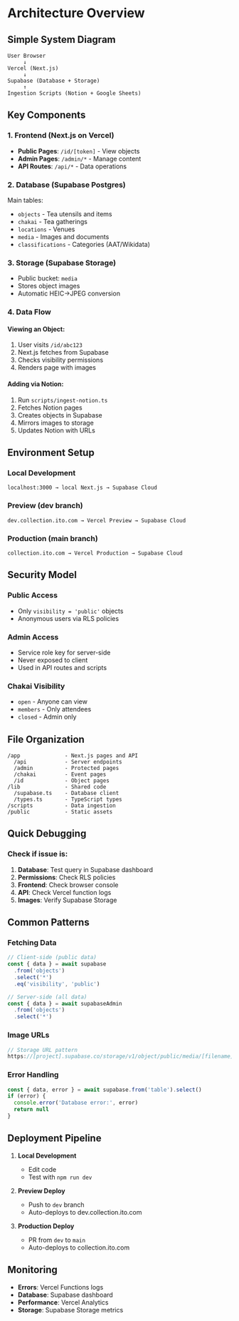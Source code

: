 # Architecture Overview

## Simple System Diagram

```
User Browser
     ↓
Vercel (Next.js)
     ↓
Supabase (Database + Storage)
     ↑
Ingestion Scripts (Notion + Google Sheets)
```

## Key Components

### 1. Frontend (Next.js on Vercel)
- **Public Pages**: `/id/[token]` - View objects
- **Admin Pages**: `/admin/*` - Manage content
- **API Routes**: `/api/*` - Data operations

### 2. Database (Supabase Postgres)
Main tables:
- `objects` - Tea utensils and items
- `chakai` - Tea gatherings
- `locations` - Venues
- `media` - Images and documents
- `classifications` - Categories (AAT/Wikidata)

### 3. Storage (Supabase Storage)
- Public bucket: `media`
- Stores object images
- Automatic HEIC→JPEG conversion

### 4. Data Flow

#### Viewing an Object:
1. User visits `/id/abc123`
2. Next.js fetches from Supabase
3. Checks visibility permissions
4. Renders page with images

#### Adding via Notion:
1. Run `scripts/ingest-notion.ts`
2. Fetches Notion pages
3. Creates objects in Supabase
4. Mirrors images to storage
5. Updates Notion with URLs

## Environment Setup

### Local Development
```
localhost:3000 → local Next.js → Supabase Cloud
```

### Preview (dev branch)
```
dev.collection.ito.com → Vercel Preview → Supabase Cloud
```

### Production (main branch)
```
collection.ito.com → Vercel Production → Supabase Cloud
```

## Security Model

### Public Access
- Only `visibility = 'public'` objects
- Anonymous users via RLS policies

### Admin Access
- Service role key for server-side
- Never exposed to client
- Used in API routes and scripts

### Chakai Visibility
- `open` - Anyone can view
- `members` - Only attendees
- `closed` - Admin only

## File Organization

```
/app              - Next.js pages and API
  /api            - Server endpoints
  /admin          - Protected pages
  /chakai         - Event pages
  /id             - Object pages
/lib              - Shared code
  /supabase.ts    - Database client
  /types.ts       - TypeScript types
/scripts          - Data ingestion
/public           - Static assets
```

## Quick Debugging

### Check if issue is:

1. **Database**: Test query in Supabase dashboard
2. **Permissions**: Check RLS policies
3. **Frontend**: Check browser console
4. **API**: Check Vercel function logs
5. **Images**: Verify Supabase Storage

## Common Patterns

### Fetching Data
```typescript
// Client-side (public data)
const { data } = await supabase
  .from('objects')
  .select('*')
  .eq('visibility', 'public')

// Server-side (all data)
const { data } = await supabaseAdmin
  .from('objects')
  .select('*')
```

### Image URLs
```typescript
// Storage URL pattern
https://[project].supabase.co/storage/v1/object/public/media/[filename]
```

### Error Handling
```typescript
const { data, error } = await supabase.from('table').select()
if (error) {
  console.error('Database error:', error)
  return null
}
```

## Deployment Pipeline

1. **Local Development**
   - Edit code
   - Test with `npm run dev`

2. **Preview Deploy**
   - Push to `dev` branch
   - Auto-deploys to dev.collection.ito.com

3. **Production Deploy**
   - PR from `dev` to `main`
   - Auto-deploys to collection.ito.com

## Monitoring

- **Errors**: Vercel Functions logs
- **Database**: Supabase dashboard
- **Performance**: Vercel Analytics
- **Storage**: Supabase Storage metrics

